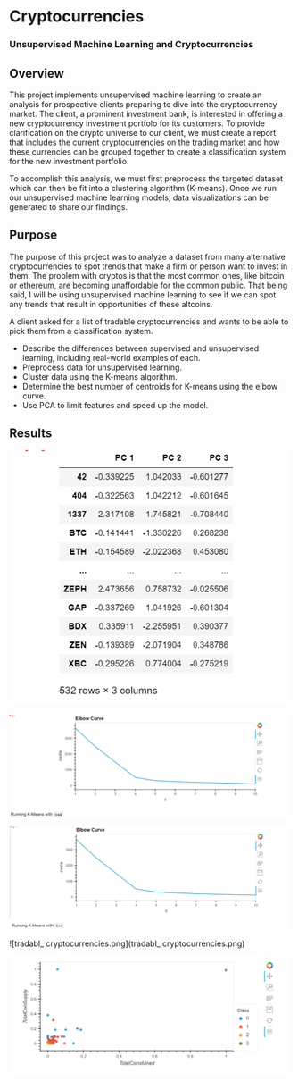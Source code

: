 # Cryptocurrencies

### Unsupervised Machine Learning and Cryptocurrencies

## Overview

This project implements unsupervised machine learning to create an analysis for prospective clients preparing to dive into the cryptocurrency market. The client, a prominent investment bank, is interested in offering a new cryptocurrency investment portfolo for its customers. To provide clarification on the crypto universe to our client, we must create a report that includes the current cryptocurrencies on the trading market and how these currencies can be grouped together to create a classification system for the new investment portfolio.

To accomplish this analysis, we must first preprocess the targeted dataset which can then be fit into a clustering algorithm (K-means). Once we run our unsupervised machine learning models, data visualizations can be generated to share our findings.

## Purpose

The purpose of this project was to analyze a dataset from many alternative cryptocurrencies to spot trends that make a firm or person want to invest in them. The problem with cryptos is that the most common ones, like bitcoin or ethereum, are becoming unaffordable for the common public. That being said, I will be using unsupervised machine learning to see if we can spot any trends that result in opportunities of these altcoins.

A client asked for a list of tradable cryptocurrencies and wants to be able to pick them from a classification system.

- Describe the differences between supervised and unsupervised learning, including real-world examples of each.
- Preprocess data for unsupervised learning.
- Cluster data using the K-means algorithm.
- Determine the best number of centroids for K-means using the elbow curve.
- Use PCA to limit features and speed up the model.

## Results

![Figure1.png](Figure1.png)

![Elbow_Curve.png](Elbow_Curve.png)

![3D_ScatterPlot.png](3D_ScatterPlot.png)

![tradabl_ cryptocurrencies.png](tradabl_ cryptocurrencies.png)

![Figure2.png](Figure2.png)
